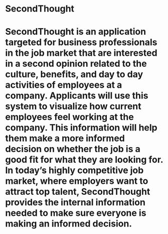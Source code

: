 # SecondThought
# SecondThought is an application targeted for business professionals in the job market that are interested in a second opinion related to the culture, benefits, and day to day activities of employees at a company. Applicants will use this system to visualize how current employees feel working at the company. This information will help them make a more informed decision on whether the job is a good fit for what they are looking for. In today’s highly competitive job market, where employers want to attract top talent, SecondThought provides the internal information needed to make sure everyone is making an informed decision.
